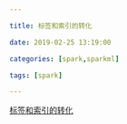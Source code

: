 ```yaml
---

title: 标签和索引的转化

date: 2019-02-25 13:19:00

categories: [spark,sparkml]

tags: [spark]

---
```






<!--more-->



[标签和索引的转化](http://dblab.xmu.edu.cn/blog/1297-2/)